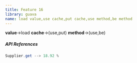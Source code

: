 ```yaml
---
title: Feature 16
library: guava
name: load value,use cache,put cache,use method,be method
---
```


**value**->load **cache**->(use,put) **method**->(use,be) 

##### API References

```java
Supplier.get --> 18.92 %
```
